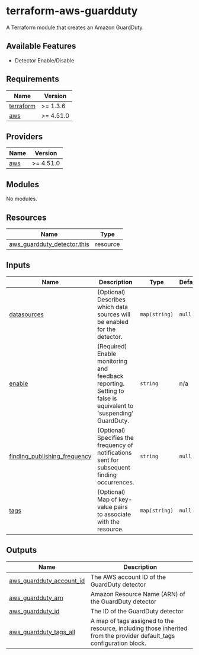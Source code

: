 # terraform-aws-guardduty

A Terraform module that creates an Amazon GuardDuty.

## Available Features

- Detector Enable/Disable

<!-- BEGIN_TF_DOCS -->
## Requirements

| Name | Version |
|------|---------|
| <a name="requirement_terraform"></a> [terraform](#requirement\_terraform) | >= 1.3.6 |
| <a name="requirement_aws"></a> [aws](#requirement\_aws) | >= 4.51.0 |

## Providers

| Name | Version |
|------|---------|
| <a name="provider_aws"></a> [aws](#provider\_aws) | >= 4.51.0 |

## Modules

No modules.

## Resources

| Name | Type |
|------|------|
| [aws_guardduty_detector.this](https://registry.terraform.io/providers/hashicorp/aws/latest/docs/resources/guardduty_detector) | resource |

## Inputs

| Name | Description | Type | Default | Required |
|------|-------------|------|---------|:--------:|
| <a name="input_datasources"></a> [datasources](#input\_datasources) | (Optional) Describes which data sources will be enabled for the detector. | `map(string)` | `null` | no |
| <a name="input_enable"></a> [enable](#input\_enable) | (Required) Enable monitoring and feedback reporting. Setting to false is equivalent to 'suspending' GuardDuty. | `string` | n/a | yes |
| <a name="input_finding_publishing_frequency"></a> [finding\_publishing\_frequency](#input\_finding\_publishing\_frequency) | (Optional) Specifies the frequency of notifications sent for subsequent finding occurrences. | `string` | `null` | no |
| <a name="input_tags"></a> [tags](#input\_tags) | (Optional) Map of key-value pairs to associate with the resource. | `map(string)` | `null` | no |

## Outputs

| Name | Description |
|------|-------------|
| <a name="output_aws_guardduty_account_id"></a> [aws\_guardduty\_account\_id](#output\_aws\_guardduty\_account\_id) | The AWS account ID of the GuardDuty detector |
| <a name="output_aws_guardduty_arn"></a> [aws\_guardduty\_arn](#output\_aws\_guardduty\_arn) | Amazon Resource Name (ARN) of the GuardDuty detector |
| <a name="output_aws_guardduty_id"></a> [aws\_guardduty\_id](#output\_aws\_guardduty\_id) | The ID of the GuardDuty detector |
| <a name="output_aws_guardduty_tags_all"></a> [aws\_guardduty\_tags\_all](#output\_aws\_guardduty\_tags\_all) | A map of tags assigned to the resource, including those inherited from the provider default\_tags configuration block. |
<!-- END_TF_DOCS -->
